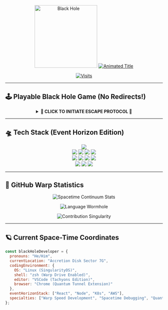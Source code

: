 <!-- ULTIMATE BLACK HOLE PROFILE README -->
<div align="center">
  <img src="https://media.giphy.com/media/3o7TKwxQkeW0ZI7P3W/giphy.gif" width="200" alt="Black Hole">

  <!-- Animated Title -->
  <a href="https://git.io/typing-svg">
    <img src="https://readme-typing-svg.demolab.com?font=Space+Mono&size=30&duration=3000&pause=1000&color=00FF00&center=true&vCenter=true&width=800&height=80&lines=%F0%9F%9A%80%F0%9F%92%AB+Somesh+Srichanadan+Sahoo+%F0%9F%92%AB%F0%9F%9A%80;Black+Hole+Resident+%7C+Full-Stack+Singularity+Engineer+%E2%98%9D%EF%B8%8F" alt="Animated Title">
  </a>

  <!-- Gravitational Pull Counter -->
  [![Visits](https://komarev.com/ghpvc/?username=yourusername&label=Space-Time+Distortions&color=00ff88&style=for-the-badge)](https://github.com/yourusername)
</div>

---

## 🕹️ **Playable Black Hole Game** (No Redirects!)
<div align="center">
  <details>
    <summary><b>🚨 CLICK TO INITIATE ESCAPE PROTOCOL 🚨</b></summary>
    <br/>
    
    ```diff
    + SYSTEM: You're trapped in the Event Horizon!
    ! WARNING: Spacetime curvature at 9000+
    ```
    
    ### **Game Instructions**:
    - Use the buttons below to navigate
    - Collect stars (⭐) to escape the black hole
    - Avoid asteroids (🌑) and space spiders (🕷️)
    
    ### **Game Status**:
    <div id="game-status">
      <p>Stars Collected: <span id="stars">0</span> ⭐</p>
      <p>Asteroids Avoided: <span id="asteroids">0</span> 🌑</p>
      <p>Space Spiders Defeated: <span id="spiders">0</span> 🕷️</p>
    </div>
    
    ### **Game Controls**:
    <button onclick="collectStar()">Collect Star ⭐</button>
    <button onclick="avoidAsteroid()">Avoid Asteroid 🌑</button>
    <button onclick="defeatSpider()">Defeat Spider 🕷️</button>
    
    ### **Game Animation**:
    <img src="https://media.giphy.com/media/xT0xeuOy2Fcl9vDGiA/giphy.gif" width="300" alt="Black Hole Animation">
  </details>
</div>

---

## 🛸 **Tech Stack** (Event Horizon Edition)
<p align="center">
  <!-- Frontend Section -->
  <img src="https://img.shields.io/badge/Frontend_Event_Horizon-React/React_Native-61DAFB?style=for-the-badge&logo=react&logoColor=black" />
  <br/>
  <img src="https://img.shields.io/badge/React-61DAFB?logo=react&logoColor=black&style=plastic"/>
  <img src="https://img.shields.io/badge/React_Native-09D3AC?logo=react&logoColor=white&style=plastic"/>
  <img src="https://img.shields.io/badge/Redux-764ABC?logo=redux&logoColor=white&style=plastic"/>
  
  <!-- Backend Section -->
  <img src="https://img.shields.io/badge/Backend_Singularity-Node/Express-90C53F?style=for-the-badge&logo=nodedotjs&logoColor=white" />
  <br/>
  <img src="https://img.shields.io/badge/Node.js-90C53F?logo=nodedotjs&logoColor=white&style=plastic"/>
  <img src="https://img.shields.io/badge/Express-000000?logo=express&logoColor=white&style=plastic"/>
  <img src="https://img.shields.io/badge/MongoDB-47A248?logo=mongodb&logoColor=white&style=plastic"/>
  
  <!-- DevOps Nebula -->
  <img src="https://img.shields.io/badge/DevOps_Nebula-K8s/AWS/Docker-326CE5?style=for-the-badge&logo=kubernetes&logoColor=white" />
  <br/>
  <img src="https://img.shields.io/badge/Kubernetes-326CE5?logo=kubernetes&logoColor=white&style=plastic"/>
  <img src="https://img.shields.io/badge/Docker-2496ED?logo=docker&logoColor=white&style=plastic"/>
  <img src="https://img.shields.io/badge/AWS-FF9900?logo=amazonaws&logoColor=white&style=plastic"/>
</p>

---

## 🌌 **GitHub Warp Statistics**
<div align="center">

  ![Spacetime Continuum Stats](https://github-readme-stats.vercel.app/api?username=yourusername&show_icons=true&theme=dark&title_color=00ff00&text_color=00ff99&bg_color=0d1117&include_all_commits=true&count_private=true)
  
  ![Language Wormhole](https://github-readme-stats.vercel.app/api/top-langs/?username=yourusername&layout=compact&theme=dark&title_color=00ff00&hide=html,css)

  ![Contribution Singularity](https://raw.githubusercontent.com/yourusername/yourusername/output/github-contribution-grid-snake-dark.svg)
</div>

---

## 🪐 **Current Space-Time Coordinates**
```javascript
const blackHoleDeveloper = {
  pronouns: "He/Him",
  currentLocation: "Accretion Disk Sector 7G",
  codingEnvironment: {
    OS: "Linux (SingularityOS)",
    shell: "zsh (Warp Drive Enabled)",
    editor: "VSCode (Tachyons Edition)",
    browser: "Chrome (Quantum Tunnel Extension)"
  },
  eventHorizonStack: ["React", "Node", "K8s", "AWS"],
  specialties: ["Warp Speed Development", "Spacetime Debugging", "Quantum CI/CD"]
};
